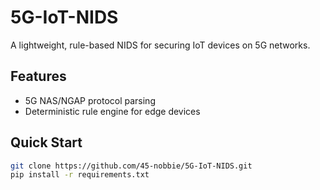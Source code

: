 # 5G-IoT-NIDS  
A lightweight, rule-based NIDS for securing IoT devices on 5G networks.

## Features
- 5G NAS/NGAP protocol parsing
- Deterministic rule engine for edge devices

## Quick Start
```bash
git clone https://github.com/45-nobbie/5G-IoT-NIDS.git
pip install -r requirements.txt